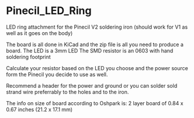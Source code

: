 # Pinecil_LED_Ring
LED ring attachment for the Pinecil V2 soldering iron (should work for V1 as well as it goes on the body)

The board is all done in KiCad and the zip file is all you need to produce a board. 
The LED is a 3mm LED
The SMD resistor is an 0603 with hand soldering footprint

Calculate your resistor based on the LED you choose and the power source form the Pinecil you decide to use as well.

Recommend a header for the power and ground or you can solder sold strand wire preferrably to the holes and to the iron.


The info on size of board according to Oshpark is: 2 layer board of 0.84 x 0.67 inches (21.2 x 17.1 mm)
